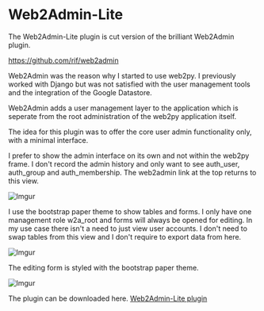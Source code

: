 # Web2Admin-Lite

The Web2Admin-Lite plugin is cut version of the brilliant Web2Admin plugin.

https://github.com/rif/web2admin

Web2Admin was the reason why I started to use web2py. I previously worked with Django but was not satisfied with the user management tools and the integration of the Google Datastore.

Web2Admin adds a user management layer to the application which is seperate from the root administration of the web2py application itself.

The idea for this plugin was to offer the core user admin functionality only, with a minimal interface.

I prefer to show the admin interface on its own and not within the web2py frame. I don't record the admin history and only want to see auth_user, auth_group and auth_membership. The web2admin link at the top returns to this view.

![Imgur](http://i.imgur.com/r7T2RIj.png)

I use the bootstrap paper theme to show tables and forms. I only have one management role w2a_root and forms will always be opened for editing. In my use case there isn't a need to just view user accounts. I don't need to swap tables from this view and I don't require to export data from here.

![Imgur](http://i.imgur.com/8MnAUX1.png)

The editing form is styled with the bootstrap paper theme.

![Imgur](http://i.imgur.com/4xvyYps.png)

The plugin can be downloaded here.
[Web2Admin-Lite plugin](https://drive.google.com/uc?export=download&id=0B8HfmNU61LnARW0waV9hc1ZadUE)



